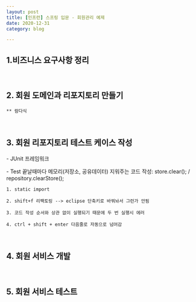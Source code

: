 ```yaml
---
layout: post
title: [인프런] 스프링 입문 - 회원관리 예제
date: 2020-12-31
category: blog

---
```


## 1.비즈니스 요구사항 정리

<br>

## 2. 회원 도메인과 리포지토리 만들기


```
** 람다식
```
<br>

## 3. 회원 리포지토리 테스트 케이스 작성

\- JUnit 프레임워크

\- Test 끝날때마다 메모리(저장소, 공유데이터) 지워주는 코드 작성: store.clear();  / repository.clearStore();



```
1. static import

2. shift+f 리팩토링 --> eclipse 단축키로 바꿔놔서 그런가 안됨 

3. 코드 작성 순서와 상관 없이 실행되기 때문에 두 번 실행시 에러

4. ctrl + shift + enter 다음줄로 자동으로 넘어감
```
<br>

## 4. 회원 서비스 개발

<br>

## 5. 회원 서비스 테스트
